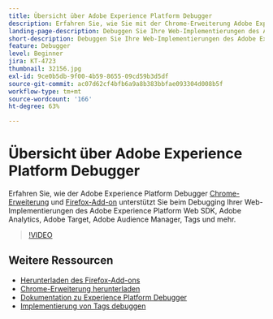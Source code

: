 ```yaml
---
title: Übersicht über Adobe Experience Platform Debugger
description: Erfahren Sie, wie Sie mit der Chrome-Erweiterung Adobe Experience Platform Debugger und dem Firefox-Add-on Ihre Web-Implementierungen des Adobe Experience Platform Web SDK sowie von Adobe Analytics, Adobe Target, Adobe Audience Manager, Tags und mehr debuggen können.
landing-page-description: Debuggen Sie Ihre Web-Implementierungen des Adobe Experience Platform Web SDK und von Experience Cloud-Programmen.
short-description: Debuggen Sie Ihre Web-Implementierungen des Adobe Experience Platform Web SDK und von Experience Cloud-Programmen.
feature: Debugger
level: Beginner
jira: KT-4723
thumbnail: 32156.jpg
exl-id: 9ce0b5db-9f00-4b59-8655-09cd59b3d5df
source-git-commit: ac07d62cf4bfb6a9a8b383bbfae093304d008b5f
workflow-type: tm+mt
source-wordcount: '166'
ht-degree: 63%

---
```


# Übersicht über Adobe Experience Platform Debugger

Erfahren Sie, wie der Adobe Experience Platform Debugger [Chrome-Erweiterung](https://chrome.google.com/webstore/detail/adobe-experience-platform/bfnnokhpnncpkdmbokanobigaccjkpob) und [Firefox-Add-on](https://addons.mozilla.org/de/firefox/addon/adobe-experience-platform-dbg/) unterstützt Sie beim Debugging Ihrer Web-Implementierungen des Adobe Experience Platform Web SDK, Adobe Analytics, Adobe Target, Adobe Audience Manager, Tags und mehr.

>[!VIDEO](https://video.tv.adobe.com/v/32156?quality=12&learn=on)

## Weitere Ressourcen

* [Herunterladen des Firefox-Add-ons](https://addons.mozilla.org/de/firefox/addon/adobe-experience-platform-dbg/)
* [Chrome-Erweiterung herunterladen](https://chrome.google.com/webstore/detail/adobe-experience-platform/bfnnokhpnncpkdmbokanobigaccjkpob)
* [Dokumentation zu Experience Platform Debugger](https://experienceleague.adobe.com/docs/debugger/using-v2/experience-cloud-debugger.html?lang=de)
* [Implementierung von Tags debuggen](https://experienceleague.adobe.com/docs/experience-manager-learn/sites/integrations/experience-platform-launch/debug-launch-implementation.html?lang=de)
